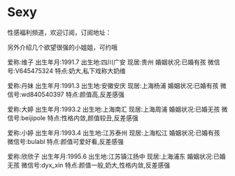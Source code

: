 # Sexy
性感福利频道，欢迎订阅，订阅地址：

另外介绍几个欲望很强的小姐姐，可约哦

爱称:维子
出生年月:1991.7
出生地:四川广安
现居:贵州
婚姻状况:已婚有孩
微信号:V645475324
特点:奶大,私下戏称大奶维

爱称:丹妹
出生年月:1991.3
出生地:安徽安庆
现居:上海杨浦
婚姻状况:已婚有孩
微信号:wd840540397
特点:颜值高,反差感强

爱称:大婷
出生年月:1993.2
出生地:上海南汇
现居:上海周浦
婚姻状况:已婚无孩
微信号:beijipole
特点:性格内敛,颜值较丑,反差感强

爱称:小婷
出生年月:1993.4
出生地:江苏泰州
现居:上海松江
婚姻状况:已婚有孩
微信号:bulabl
特点:颜值可爱好看,反差感强

爱称:欣欣子
出生年月:1995.6
出生地:江苏镇江扬中
现居:上海浦东
婚姻状况:已婚无孩
微信号:dyx_xin
特点:颜值一般,奶大,性格内敛,反差感强



